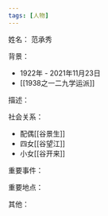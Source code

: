 ```yaml
---
tags: [人物]
---
```


姓名：
范承秀

背景：
- 1922年 - 2021年11月23日
- [[1938之一二九学运派]]

描述：

社会关系：
- 配偶[[谷景生]]
- 四女[[谷望江]]
- 小女[[谷开来]]

重要事件：

重要地点：

其他：
